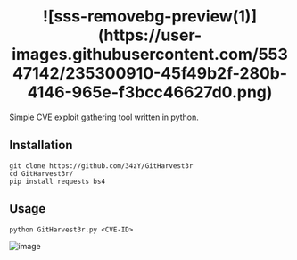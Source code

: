 <style>
h1 {text-align: center;}
</style>

<h1>![sss-removebg-preview(1)](https://user-images.githubusercontent.com/55347142/235300910-45f49b2f-280b-4146-965e-f3bcc46627d0.png)</h1>

Simple CVE exploit gathering tool written in python.

## Installation 
```
git clone https://github.com/34zY/GitHarvest3r
cd GitHarvest3r/
pip install requests bs4
```

## Usage
```
python GitHarvest3r.py <CVE-ID>
```


![image](https://user-images.githubusercontent.com/55347142/235300969-535c457b-5285-4101-b14d-331a60e0f65b.png)
